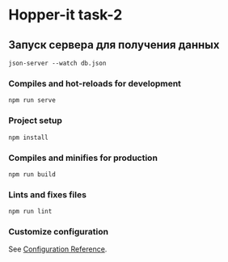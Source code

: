 # Hopper-it task-2

## Запуск сервера для получения данных

```
json-server --watch db.json
```

### Compiles and hot-reloads for development

```
npm run serve
```

### Project setup

```
npm install
```

### Compiles and minifies for production

```
npm run build
```

### Lints and fixes files

```
npm run lint
```

### Customize configuration

See [Configuration Reference](https://cli.vuejs.org/config/).
